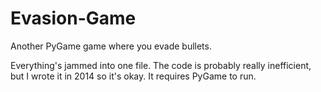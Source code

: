 # Evasion-Game
Another PyGame game where you evade bullets.

Everything's jammed into one file. 
The code is probably really inefficient, but I wrote it in 2014 so it's okay. 
It requires PyGame to run.
